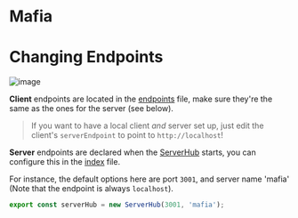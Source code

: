 # Mafia

# Changing Endpoints

![image](https://user-images.githubusercontent.com/32235595/143984774-d2526a22-9956-4813-b0c9-f1b49abb26b3.png)

**Client** endpoints are located in the [endpoints](./client/src/config/endpoints.jsonc) file, make sure they're the same as the ones for the server (see below).

> If you want to have a local client _and_ server set up, just edit the client's `serverEndpoint` to point to `http://localhost`!

**Server** endpoints are declared when the [ServerHub](./server/src/classes/ServerHub.ts) starts, you can configure this in the [index](./server/src/index.ts#L3) file.

For instance, the default options here are port `3001`, and server name 'mafia' (Note that the endpoint is always `localhost`).

```ts
export const serverHub = new ServerHub(3001, 'mafia');
```
